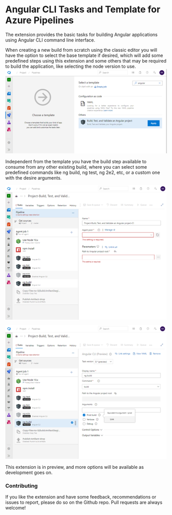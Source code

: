 # Angular CLI Tasks and Template for Azure Pipelines

The extension provides the basic tasks for building Angular applications using Angular CLI command line interface.

When creating a new build from scratch using the classic editor you will have the option to select the base template if desired, which will add some predefined steps using this extension and some others that may be required to build the application, like selecting the node version to use.
  ![Selecting the template from Classic Editor](https://raw.githubusercontent.com/alexruizprado/azure-pipelines-angular-cli-task/master/images/template_1.png)

Independent from the template you have the build step available to consume from any other existing build, where you can select some predefined commands like ng build, ng test, ng 2e2, etc, or a custom one with the desire arguments.

![Template applied](https://raw.githubusercontent.com/alexruizprado/azure-pipelines-angular-cli-task/master/images/template_2.png)

![Extra options](https://raw.githubusercontent.com/alexruizprado/azure-pipelines-angular-cli-task/master/images/template_3.png)

This extension is in preview, and more options will be available as development goes on.

### Contributing
If you like the extension and have some feedback, recommendations or issues to report, please do so on the Github repo. Pull requests are always welcome!
